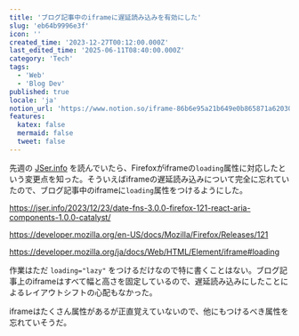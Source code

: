 ```yaml
---
title: 'ブログ記事中のiframeに遅延読み込みを有効にした'
slug: 'eb64b9996e3f'
icon: ''
created_time: '2023-12-27T00:12:00.000Z'
last_edited_time: '2025-06-11T08:40:00.000Z'
category: 'Tech'
tags:
  - 'Web'
  - 'Blog Dev'
published: true
locale: 'ja'
notion_url: 'https://www.notion.so/iframe-86b6e95a21b649e0b865871a62030d47'
features:
  katex: false
  mermaid: false
  tweet: false
---
```


先週の [JSer.info](http://jser.info/) を読んでいたら、Firefoxがiframeの`loading`属性に対応したという変更点を知った。そういえばiframeの遅延読み込みについて完全に忘れていたので、ブログ記事中のiframeに`loading`属性をつけるようにした。

https://jser.info/2023/12/23/date-fns-3.0.0-firefox-121-react-aria-components-1.0.0-catalyst/

https://developer.mozilla.org/en-US/docs/Mozilla/Firefox/Releases/121

https://developer.mozilla.org/ja/docs/Web/HTML/Element/iframe#loading

作業はただ `loading="lazy"` をつけるだけなので特に書くことはない。ブログ記事上のiframeはすべて幅と高さを固定しているので、遅延読み込みにしたことによるレイアウトシフトの心配もなかった。

iframeはたくさん属性があるが正直覚えていないので、他にもつけるべき属性を忘れていそうだ。
